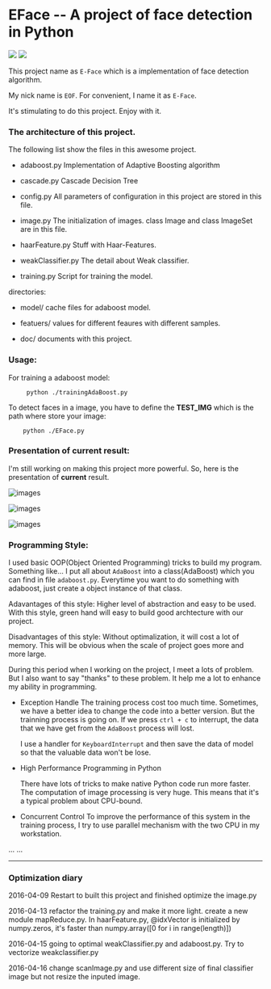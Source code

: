 # EFace -- A project of face detection in Python


<img src="https://img.shields.io/badge/EFace-1.2-brightgreen.svg? style=flat" />
  

<img src="https://img.shields.io/dub/l/vibe-d.svg" />


This project name as `E-Face` which is a implementation of face detection algorithm.

My nick name is `EOF`. For convenient, I name it as `E-Face`.

It's stimulating to do this project.
Enjoy with it.


### The architecture of this project.

The following list show the files in this awesome project.

* adaboost.py 
Implementation of Adaptive Boosting algorithm

* cascade.py
Cascade Decision Tree

* config.py
All parameters of configuration in this project are stored in this file.

* image.py
The initialization of images. class Image and class ImageSet are in this file.

* haarFeature.py
Stuff with Haar-Features.

* weakClassifier.py
The detail about Weak classifier.

* training.py
Script for training the model.

directories:

* model/
    cache files for adaboost model.

* featuers/
    values for different feaures with different samples.

* doc/
    documents with this project.

### Usage:
For training a adaboost model:

         python ./trainingAdaBoost.py

To detect faces in a image, you have to define the **TEST_IMG** which is the path where store your image:
      
        python ./EFace.py
        
### Presentation of current result:
I'm still working on making this project more powerful. So, here is the
presentation of **current** result.

![images](./figure/monalisa.png)

![images](./figure/nens.png)

![images](./figure/soccer.png)

### Programming Style:

I used basic OOP(Object Oriented Programming) tricks to build my program. Something like... I put all about `AdaBoost` into a class(AdaBoost) which you can find in file `adaboost.py`. Everytime you want to do something with adaboost, just create a object instance of that class.

Adavantages of this style:
    Higher level of abstraction and easy to be used. With this style, green hand will easy to build good archtecture with our project.

Disadvantages of this style:
    Without optimalization, it will cost a lot of memory. 
    This will be obvious when the scale of project goes more and more large.



During this period when I working on the project,
I meet a lots of problem. But I also want to say "thanks" to these problem. It help me a lot to enhance my ability in programming.

* Exception Handle
    The training process cost too much time. Sometimes, we have a better idea to change the code into a better version. But the trainning process is going on. If we press `ctrl + c` to interrupt, the data that we have get from the `AdaBoost` process will lost.

    I use a handler for `KeyboardInterrupt` and then save the data of model so that the valuable data won't be lose.

* High Performance Programming in Python

    There have lots of tricks to make native Python code run more faster. The computation of image processing is very huge. This means that it's a typical problem about CPU-bound.

* Concurrent Control
   To improve the performance of this system in the training process, 
   I try to use parallel mechanism with the two CPU in my workstation.
    
... ...

---

### Optimization diary

2016-04-09 Restart to built this project and finished optimize the image.py

2016-04-13 refactor the training.py and make it more light. create a new module mapReduce.py. In haarFeature.py, @idxVector is initialized by numpy.zeros, it's faster than numpy.array([0 for i in range(length)])

2016-04-15 going to optimal weakClassifier.py and adaboost.py. Try to vectorize weakclassifier.py

2016-04-16 change scanImage.py and use different size of final classifier image but not resize the inputed image.

